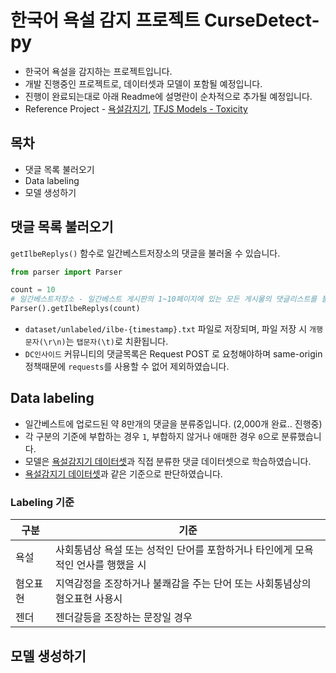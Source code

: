 # 한국어 욕설 감지 프로젝트 CurseDetect-py
* 한국어 욕설을 감지하는 프로젝트입니다.
* 개발 진행중인 프로젝트로, 데이터셋과 모델이 포함될 예정입니다.
* 진행이 완료되는대로 아래 Readme에 설명란이 순차적으로 추가될 예정입니다.
* Reference Project - [욕설감지기](https://github.com/2runo/Curse-detection),  [TFJS Models - Toxicity](https://github.com/tensorflow/tfjs-models/tree/master/toxicity)

## 목차

* 댓글 목록 불러오기
* Data labeling
* 모델 생성하기

## 댓글 목록 불러오기

`getIlbeReplys()` 함수로 일간베스트저장소의 댓글을 불러올 수 있습니다.

```py
from parser import Parser

count = 10
# 일간베스트저장소 - 일간베스트 게시판의 1~10페이지에 있는 모든 게시물의 댓글리스트를 불러온다.
Parser().getIlbeReplys(count)

```
* `dataset/unlabeled/ilbe-{timestamp}.txt` 파일로 저장되며, 파일 저장 시 `개행문자(\r\n)`는 `탭문자(\t)`로 치환됩니다. 
* `DC인사이드` 커뮤니티의 댓글목록은 Request POST 로 요청해야하며 same-origin 정책때문에 `requests`를 사용할 수 없어 제외하였습니다.

## Data labeling
* 일간베스트에 업로드된 약 8만개의 댓글을 분류중입니다. (2,000개 완료.. 진행중)
* 각 구분의 기준에 부합하는 경우 `1`, 부합하지 않거나 애매한 경우 `0`으로 분류했습니다.
* 모델은 [욕설감지기 데이터셋](https://github.com/2runo/Curse-detection-data)과 직접 분류한 댓글 데이터셋으로 학습하였습니다.
* [욕설감지기 데이터셋](https://github.com/2runo/Curse-detection-data)과 같은 기준으로 판단하였습니다.

### Labeling 기준
구분|기준
-|-
욕설|사회통념상 욕설 또는 성적인 단어를 포함하거나 타인에게 모욕적인 언사를 행했을 시
혐오표현|지역감정을 조장하거나 불쾌감을 주는 단어 또는 사회통념상의 혐오표현 사용시
젠더|젠더갈등을 조장하는 문장일 경우


## 모델 생성하기
